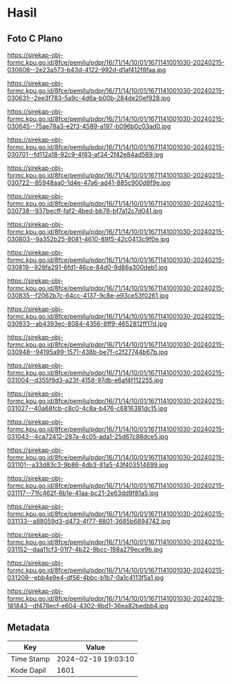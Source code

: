 # Hasil

## Foto C Plano

https://sirekap-obj-formc.kpu.go.id/8fce/pemilu/pdpr/16/71/14/10/01/1671141001030-20240215-030608--2e23a573-b43d-4122-992d-d1af412f8faa.jpg

https://sirekap-obj-formc.kpu.go.id/8fce/pemilu/pdpr/16/71/14/10/01/1671141001030-20240215-030631--2ee3f783-5a9c-4d6a-b00b-284de20ef928.jpg

https://sirekap-obj-formc.kpu.go.id/8fce/pemilu/pdpr/16/71/14/10/01/1671141001030-20240215-030645--75ae78a3-e2f3-4589-a197-b096b0c03ad0.jpg

https://sirekap-obj-formc.kpu.go.id/8fce/pemilu/pdpr/16/71/14/10/01/1671141001030-20240215-030701--fd112a18-92c9-4f83-af34-2f42e84ad589.jpg

https://sirekap-obj-formc.kpu.go.id/8fce/pemilu/pdpr/16/71/14/10/01/1671141001030-20240215-030722--85948aa0-1d4e-47a6-ad41-885c900d8f9e.jpg

https://sirekap-obj-formc.kpu.go.id/8fce/pemilu/pdpr/16/71/14/10/01/1671141001030-20240215-030738--937becff-faf2-4bed-bb78-bf7a12c7d041.jpg

https://sirekap-obj-formc.kpu.go.id/8fce/pemilu/pdpr/16/71/14/10/01/1671141001030-20240215-030803--9a352b25-8081-4610-89f5-42c0413c9f0e.jpg

https://sirekap-obj-formc.kpu.go.id/8fce/pemilu/pdpr/16/71/14/10/01/1671141001030-20240215-030819--928fa291-6fd1-46ce-84d0-9d86a300deb1.jpg

https://sirekap-obj-formc.kpu.go.id/8fce/pemilu/pdpr/16/71/14/10/01/1671141001030-20240215-030835--f2062b7c-64cc-4137-9c8e-e93ce53f0261.jpg

https://sirekap-obj-formc.kpu.go.id/8fce/pemilu/pdpr/16/71/14/10/01/1671141001030-20240215-030933--ab4393ec-8084-4356-8ff9-4652812ff17d.jpg

https://sirekap-obj-formc.kpu.go.id/8fce/pemilu/pdpr/16/71/14/10/01/1671141001030-20240215-030948--94195a99-1571-438b-be7f-c2f27744b67b.jpg

https://sirekap-obj-formc.kpu.go.id/8fce/pemilu/pdpr/16/71/14/10/01/1671141001030-20240215-031004--d355f9d3-a23f-4158-97db-e6af4f112255.jpg

https://sirekap-obj-formc.kpu.go.id/8fce/pemilu/pdpr/16/71/14/10/01/1671141001030-20240215-031027--40a68fcb-c8c0-4c8a-b476-c6816381dc15.jpg

https://sirekap-obj-formc.kpu.go.id/8fce/pemilu/pdpr/16/71/14/10/01/1671141001030-20240215-031043--4ca72412-287a-4c05-ada1-25d67c88dce5.jpg

https://sirekap-obj-formc.kpu.go.id/8fce/pemilu/pdpr/16/71/14/10/01/1671141001030-20240215-031101--a33d83c3-9b86-4db3-81a5-43f403514699.jpg

https://sirekap-obj-formc.kpu.go.id/8fce/pemilu/pdpr/16/71/14/10/01/1671141001030-20240215-031117--71fc462f-6b1e-41aa-bc21-2e63dd9f81a5.jpg

https://sirekap-obj-formc.kpu.go.id/8fce/pemilu/pdpr/16/71/14/10/01/1671141001030-20240215-031133--a88059d3-d473-4f77-8801-3685b6894742.jpg

https://sirekap-obj-formc.kpu.go.id/8fce/pemilu/pdpr/16/71/14/10/01/1671141001030-20240215-031152--daa11cf3-01f7-4b22-9bcc-198a279ece9b.jpg

https://sirekap-obj-formc.kpu.go.id/8fce/pemilu/pdpr/16/71/14/10/01/1671141001030-20240215-031209--ebb4e9e4-df56-4bbc-b1b7-0a1c4113f5a1.jpg

https://sirekap-obj-formc.kpu.go.id/8fce/pemilu/pdpr/16/71/14/10/01/1671141001030-20240219-181843--df478ecf-e604-4302-8bd1-36ea82bedbb4.jpg


## Metadata

| Key        | Value               |
| ---------- | ------------------- |
| Time Stamp | 2024-02-19 19:03:10 |
| Kode Dapil | 1601                |



